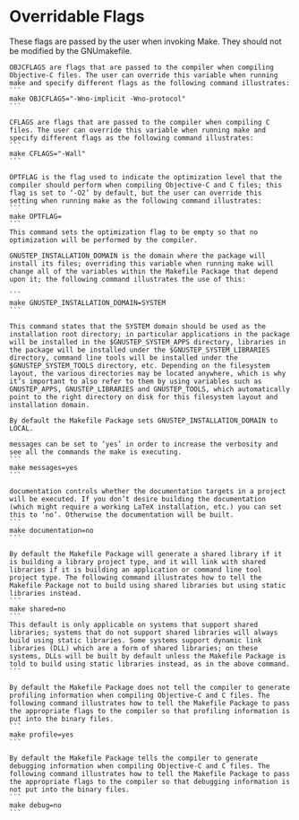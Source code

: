 # Overridable Flags

These flags are passed by the user when invoking Make. They should not be modified by the GNUmakefile.

````{make:var} OBJCFLAGS
OBJCFLAGS are flags that are passed to the compiler when compiling Objective-C files. The user can override this variable when running make and specify different flags as the following command illustrates: 
```
make OBJCFLAGS="-Wno-implicit -Wno-protocol"
```
````

````{make:var} CFLAGS
CFLAGS are flags that are passed to the compiler when compiling C files. The user can override this variable when running make and specify different flags as the following command illustrates: 
```
make CFLAGS="-Wall"
```
````

````{make:var} OPTFLAG
OPTFLAG is the flag used to indicate the optimization level that the compiler should perform when compiling Objective-C and C files; this flag is set to ‘-O2’ by default, but the user can override this setting when running make as the following command illustrates: 
```
make OPTFLAG=
```
This command sets the optimization flag to be empty so that no optimization will be performed by the compiler.

````

````{make:var} GNUSTEP_INSTALLATION_DOMAIN
GNUSTEP_INSTALLATION_DOMAIN is the domain where the package will install its files; overriding this variable when running make will change all of the variables within the Makefile Package that depend upon it; the following command illustrates the use of this:

```
make GNUSTEP_INSTALLATION_DOMAIN=SYSTEM
```

This command states that the SYSTEM domain should be used as the installation root directory; in particular applications in the package will be installed in the $GNUSTEP_SYSTEM_APPS directory, libraries in the package will be installed under the $GNUSTEP_SYSTEM_LIBRARIES directory, command line tools will be installed under the $GNUSTEP_SYSTEM_TOOLS directory, etc. Depending on the filesystem layout, the various directories may be located anywhere, which is why it’s important to also refer to them by using variables such as GNUSTEP_APPS, GNUSTEP_LIBRARIES and GNUSTEP_TOOLS, which automatically point to the right directory on disk for this filesystem layout and installation domain.

By default the Makefile Package sets GNUSTEP_INSTALLATION_DOMAIN to LOCAL.
````

````{make:var} messages
messages can be set to ‘yes’ in order to increase the verbosity and see all the commands the make is executing. 
```
make messages=yes
```
````

````{make:var} documentation
documentation controls whether the documentation targets in a project will be executed. If you don’t desire building the documentation (which might require a working LaTeX installation, etc.) you can set this to ‘no’. Otherwise the documentation will be built. 
```
make documentation=no
```
````

````{make:var} shared
By default the Makefile Package will generate a shared library if it is building a library project type, and it will link with shared libraries if it is building an application or command line tool project type. The following command illustrates how to tell the Makefile Package not to build using shared libraries but using static libraries instead.
```
make shared=no
```
This default is only applicable on systems that support shared libraries; systems that do not support shared libraries will always build using static libraries. Some systems support dynamic link libraries (DLL) which are a form of shared libraries; on these systems, DLLs will be built by default unless the Makefile Package is told to build using static libraries instead, as in the above command. 
```
````

````{make:var} profile
By default the Makefile Package does not tell the compiler to generate profiling information when compiling Objective-C and C files. The following command illustrates how to tell the Makefile Package to pass the appropriate flags to the compiler so that profiling information is put into the binary files.
```
make profile=yes
```
````

````{make:var} debug
By default the Makefile Package tells the compiler to generate debugging information when compiling Objective-C and C files. The following command illustrates how to tell the Makefile Package to pass the appropriate flags to the compiler so that debugging information is not put into the binary files.
```
make debug=no
```
````
